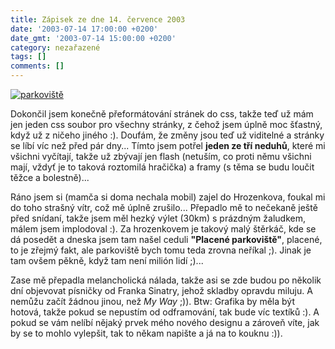 ```yaml
---
title: Zápisek ze dne 14. července 2003
date: '2003-07-14 17:00:00 +0200'
date_gmt: '2003-07-14 15:00:00 +0200'
category: nezařazené
tags: []
comments: []
---
```

<div >  <a href="/assets/migrated/old-images/parkoviste.jpg"><img alt="parkoviště" src="/assets/migrated/old-images/parkoviste_male.jpg"></a></div>
<p>Dokončil jsem konečně přeformátování stránek do css, takže teď už mám jen  jeden css soubor pro všechny stránky, z čehož jsem úplně moc šťastný, když už z  ničeho jiného :). Doufám, že změny jsou teď už viditelné a stránky se líbí víc  než před pár dny... Tímto jsem potřel <span style="font-weight:bold">jeden ze tří neduhů</span>,  které mi všichni vyčítají, takže už zbývají jen flash (netuším, co proti němu  všichni mají, vždyť je to taková roztomilá hračička) a framy (s těma se budu  loučit těžce a bolestně)...</p>
<p>Ráno jsem si (mamča si doma nechala mobil) zajel do  Hrozenkova, foukal mi do toho strašný vítr, což mě úplně zrušilo... Přepadlo mě  to nečekaně ještě před snídaní, takže jsem měl hezký výlet (30km) s prázdným  žaludkem, málem jsem implodoval :). Za hrozenkovem je takový malý štěrkáč, kde se  dá posedět a dneska jsem tam našel ceduli <span style="font-weight:bold">&quot;Placené  parkoviště&quot;</span>, placené, to je zřejmý fakt, ale parkoviště bych tomu teda  zrovna neříkal ;). Jinak je tam ovšem pěkně, když tam není milión lidí ;)...</p>
<p>Zase mě přepadla melancholická nálada, takže asi se zde budou po několik dní  objevovat písničky od Franka Sinatry, jehož skladby opravdu miluju. A nemůžu začít  žádnou jinou, než <i title="tady býval odkaz na soubor 'my_way.htm'">My Way</i> ;)). Btw: Grafika by měla být  hotová, takže pokud se nepustím od odframování, tak bude víc textíků :). A pokud  se vám nelíbí nějaký prvek mého nového designu a zároveň víte, jak by se to  mohlo vylepšit, tak to někam napište a já na to kouknu :)).</p>
